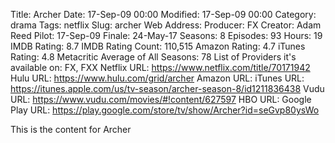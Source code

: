 Title: Archer
Date: 17-Sep-09 00:00
Modified: 17-Sep-09 00:00
Category: drama
Tags: netflix
Slug: archer
Web Address: 
Producer: FX
Creator:  Adam Reed
Pilot: 17-Sep-09
Finale: 24-May-17
Seasons: 8
Episodes: 93
Hours: 19
IMDB Rating: 8.7
IMDB Rating Count: 110,515
Amazon Rating: 4.7
iTunes Rating: 4.8
Metacritic Average of All Seasons: 78
List of Providers it's available on: FX, FXX
Netflix URL: https://www.netflix.com/title/70171942
Hulu URL: https://www.hulu.com/grid/archer
Amazon URL: 
iTunes URL: https://itunes.apple.com/us/tv-season/archer-season-8/id1211836438
Vudu URL: https://www.vudu.com/movies/#!content/627597
HBO URL: 
Google Play URL: https://play.google.com/store/tv/show/Archer?id=seGvp80ysWo



This is the content for Archer